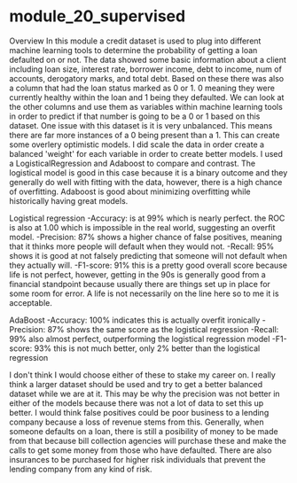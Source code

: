 # module_20_supervised
Overview
In this module a credit dataset is used to plug into different machine learning tools to determine the probability of getting a loan defaulted on or not. The data showed some basic information about a client including loan size, interest rate, borrower income, debt to income, num of accounts, derogatory marks, and total debt. Based on these there was also a column that had the loan status marked as 0 or 1. 0 meaning they were currently healthy within the loan and 1 being they defaulted. We can look at the other columns and use them as variables within machine learning tools in order to predict if that number is going to be a 0 or 1 based on this dataset. 
One issue with this dataset is it is very unbalanced. This means there are far more instances of a 0 being present than a 1. This can create some overlery optimistic models. I did scale the data in order create a balanced 'weight' for each variable in order to create better models. I used a LogisticalRegression and Adaboost to compare and contrast. The logistical model is good in this case because it is a binary outcome and they generally do well with fitting with the data, however, there is a high chance of overfitting. Adaboost is good about minimizing overfitting while historically having great models. 

Logistical regression
-Accuracy: is at 99% which is nearly perfect. the ROC is also at 1.00 which is impossible in the real world, suggesting an overfit model.
-Precision: 87% shows a higher chance of false positives, meaning that it thinks more people will default when they would not.
-Recall: 95% shows it is good at not falsely predicting that someone will not default when they actually will. 
-F1-score: 91% this is a pretty good overall score because life is not perfect, however, getting in the 90s is generally good from a financial standpoint because usually there are things set up in place for some room for error. A life is not necessarily on the line here so to me it is acceptable.

AdaBoost
-Accuracy: 100% indicates this is actually overfit ironically
-Precision: 87% shows the same score as the logistical regression
-Recall: 99% also almost perfect, outperforming the logistical regression model
-F1-score: 93%   this is not much better, only 2% better than the logistical regression

I don't think I would choose either of these to stake my career on. I really think a larger dataset should be used and try to get a better balanced dataset while we are at it. This may be why the precision was not better in either of the models because there was not a lot of data to set this up better. I would think false positives could be poor business to a lending company because a loss of revenue stems from this. Generally, when someone defaults on a loan, there is still a posibility of money to be made from that because bill collection agencies will purchase these and make the calls to get some money from those who have defaulted. There are also insurances to be purchased for higher risk individuals that prevent the lending company from any kind of risk. 
